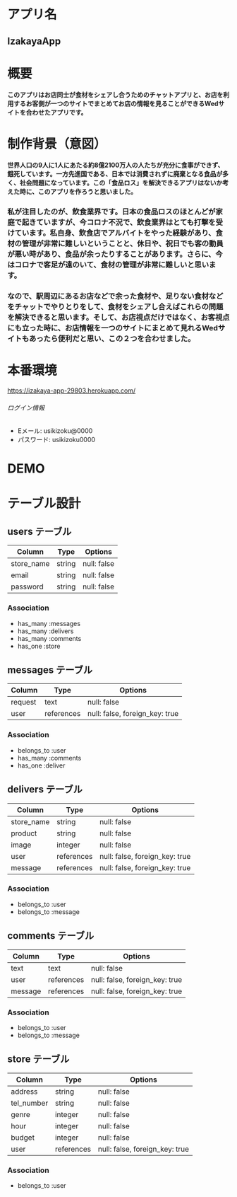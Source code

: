 #  アプリ名
## IzakayaApp

# 概要
#### このアプリはお店同士が食材をシェアし合うためのチャットアプリと、お店を利用するお客側が一つのサイトでまとめてお店の情報を見ることができるWedサイトを合わせたアプリです。

# 制作背景（意図）
#### 世界人口の9人に1人にあたる約8億2100万人の人たちが充分に食事ができず、餓死しています。一方先進国である、日本では消費されずに廃棄となる食品が多く、社会問題になっています。この「食品ロス」を解決できるアプリはないか考えた時に、このアプリを作ろうと思いました。
### 私が注目したのが、飲食業界です。日本の食品ロスのほとんどが家庭で起きていますが、今コロナ不況で、飲食業界はとても打撃を受けています。私自身、飲食店でアルバイトをやった経験があり、食材の管理が非常に難しいということと、休日や、祝日でも客の動員が悪い時があり、食品が余ったりすることがあります。さらに、今はコロナで客足が遠のいて、食材の管理が非常に難しいと思います。
### なので、駅周辺にあるお店などで余った食材や、足りない食材などをチャットでやりとりをして、食材をシェアし合えばこれらの問題を解決できると思います。そして、お店視点だけではなく、お客視点にも立った時に、お店情報を一つのサイトにまとめて見れるWedサイトもあったら便利だと思い、この２つを合わせました。

# 本番環境
<https://izakaya-app-29803.herokuapp.com/>

###### ログイン情報

* Eメール: usikizoku@0000
* パスワード: usikizoku0000

 # DEMO
 





# テーブル設計

## users テーブル

| Column     | Type    | Options     |
| -----------| ------- | ----------- |
| store_name | string  | null: false |
| email      | string  | null: false |
| password   | string  | null: false |



### Association

- has_many :messages
- has_many :delivers
- has_many :comments
- has_one :store

## messages テーブル

| Column  | Type        | Options     |
| --------| ----------- | ----------- |
| request | text        | null: false |
|  user   | references  | null: false, foreign_key: true |

### Association

- belongs_to :user
- has_many :comments
- has_one :deliver

## delivers テーブル

| Column    | Type       | Options                        |
| --------- | ---------- | ------------------------------ |
|store_name |  string    | null: false                    |
| product   |  string    | null: false                    |
|  image    |  integer   | null: false                    |
|  user     | references | null: false, foreign_key: true |
| message   | references | null: false, foreign_key: true |

### Association

- belongs_to :user
- belongs_to :message


## comments テーブル

| Column  | Type       | Options                        |
| --------| ---------- | ------------------------------ |
|  text   |  text      | null: false                    |
|  user   | references | null: false, foreign_key: true |
| message | references | null: false, foreign_key: true |

### Association

- belongs_to :user
- belongs_to :message

## store テーブル

| Column     | Type    | Options     |
| ---------- | --------| ------------|
| address    | string  | null: false |
| tel_number | string  | null: false |
| genre      | integer | null: false |
| hour       | integer | null: false |
| budget     | integer | null: false |
| user    | references | null: false, foreign_key: true |


### Association

- belongs_to :user
